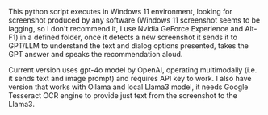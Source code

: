 This python script executes in Windows 11 environment, looking for screenshot produced by any software (Windows 11 screenshot seems to be lagging, so I don't recommend it, I use Nvidia GeForce Experience and Alt-F1) in a defined folder, once it detects a new screenshot it sends it to GPT/LLM to understand the text and dialog options presented, takes the GPT answer and speaks the recommendation aloud.

Current version uses gpt-4o model by OpenAI, operating multimodally (i.e. it sends text and image prompt) and requires API key to work. I also have version that works with Ollama and local Llama3 model, it needs Google Tesseract OCR engine to provide just text from the screenshot to the Llama3.
